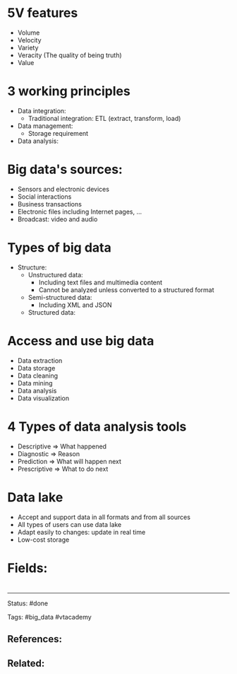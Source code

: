 # 5V features

- Volume
- Velocity
- Variety
- Veracity (The quality of being truth)
- Value

# 3 working principles

- Data integration:
	- Traditional integration: ETL (extract, transform, load)
- Data management:
	- Storage requirement
- Data analysis:


# Big data's sources:
	
- Sensors and electronic devices
- Social interactions
- Business transactions
- Electronic files including Internet pages, ...
- Broadcast: video and audio


# Types of big data

- Structure:
	- Unstructured data:
		- Including text files and multimedia content
		- Cannot be analyzed unless converted to a structured format
	- Semi-structured data:
		- Including XML and JSON
	- Structured data:


# Access and use big data

- Data extraction
- Data storage 
- Data cleaning
- Data mining
- Data analysis
- Data visualization


# 4 Types of data analysis tools

- Descriptive => What happened
- Diagnostic => Reason
- Prediction => What will happen next
- Prescriptive => What to do next


# Data lake

- Accept and support data in all formats and from all sources
- All types of users can use data lake
- Adapt easily to changes: update in real time
- Low-cost storage


# Fields:



# 

---
Status: #done 

Tags: #big_data #vtacademy

References:
-  

Related:
- 
